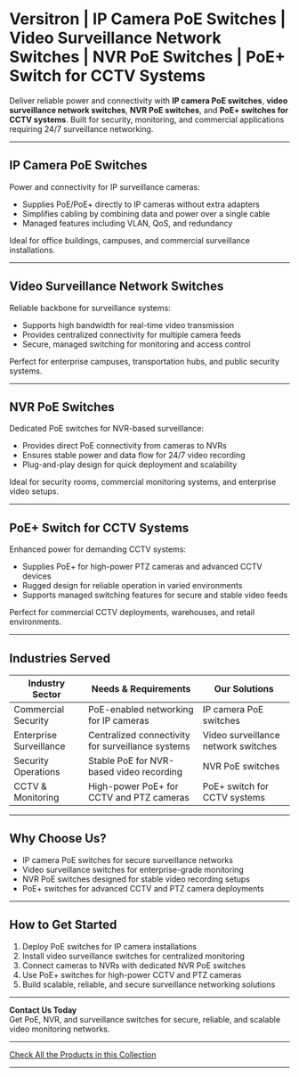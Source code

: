 # Versitron | IP Camera PoE Switches | Video Surveillance Network Switches | NVR PoE Switches | PoE+ Switch for CCTV Systems

Deliver reliable power and connectivity with **IP camera PoE switches**, **video surveillance network switches**, **NVR PoE switches**, and **PoE+ switches for CCTV systems**. Built for security, monitoring, and commercial applications requiring 24/7 surveillance networking.

---

## IP Camera PoE Switches

Power and connectivity for IP surveillance cameras:

- Supplies PoE/PoE+ directly to IP cameras without extra adapters  
- Simplifies cabling by combining data and power over a single cable  
- Managed features including VLAN, QoS, and redundancy  

Ideal for office buildings, campuses, and commercial surveillance installations.

---

## Video Surveillance Network Switches

Reliable backbone for surveillance systems:

- Supports high bandwidth for real-time video transmission  
- Provides centralized connectivity for multiple camera feeds  
- Secure, managed switching for monitoring and access control  

Perfect for enterprise campuses, transportation hubs, and public security systems.

---

## NVR PoE Switches

Dedicated PoE switches for NVR-based surveillance:

- Provides direct PoE connectivity from cameras to NVRs  
- Ensures stable power and data flow for 24/7 video recording  
- Plug-and-play design for quick deployment and scalability  

Ideal for security rooms, commercial monitoring systems, and enterprise video setups.

---

## PoE+ Switch for CCTV Systems

Enhanced power for demanding CCTV systems:

- Supplies PoE+ for high-power PTZ cameras and advanced CCTV devices  
- Rugged design for reliable operation in varied environments  
- Supports managed switching features for secure and stable video feeds  

Perfect for commercial CCTV deployments, warehouses, and retail environments.

---

## Industries Served

| Industry Sector        | Needs & Requirements                               | Our Solutions                           |
|-------------------------|----------------------------------------------------|------------------------------------------|
| Commercial Security     | PoE-enabled networking for IP cameras              | IP camera PoE switches                   |
| Enterprise Surveillance | Centralized connectivity for surveillance systems  | Video surveillance network switches      |
| Security Operations     | Stable PoE for NVR-based video recording           | NVR PoE switches                         |
| CCTV & Monitoring       | High-power PoE+ for CCTV and PTZ cameras           | PoE+ switch for CCTV systems             |

---

## Why Choose Us?

- IP camera PoE switches for secure surveillance networks  
- Video surveillance switches for enterprise-grade monitoring  
- NVR PoE switches designed for stable video recording setups  
- PoE+ switches for advanced CCTV and PTZ camera deployments  

---

## How to Get Started

1. Deploy PoE switches for IP camera installations  
2. Install video surveillance switches for centralized monitoring  
3. Connect cameras to NVRs with dedicated NVR PoE switches  
4. Use PoE+ switches for high-power CCTV and PTZ cameras  
5. Build scalable, reliable, and secure surveillance networking solutions  

---

**Contact Us Today**  
Get PoE, NVR, and surveillance switches for secure, reliable, and scalable video monitoring networks.

---

[Check All the Products in this Collection](https://www.versitron.com/collections/fiber-optic-network-switches)

---
